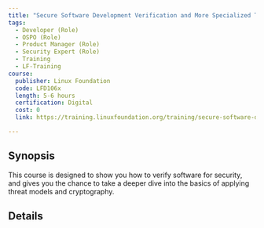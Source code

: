 ```yaml
---
title: "Secure Software Development Verification and More Specialized Topics"
tags:
  - Developer (Role)
  - OSPO (Role)
  - Product Manager (Role)
  - Security Expert (Role)
  - Training
  - LF-Training
course:
  publisher: Linux Foundation
  code: LFD106x
  length: 5-6 hours
  certification: Digital
  cost: 0
  link: https://training.linuxfoundation.org/training/secure-software-development-verification-and-more-specialized-topics-lfd106/

---
```


## Synopsis

This course is designed to show you how to verify software for security, and gives you the chance to take a deeper dive into the basics of applying threat models and cryptography.

## Details

<CourseDetails course={frontMatter.course}/>
